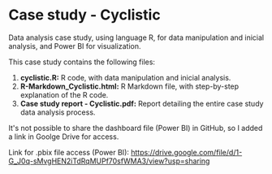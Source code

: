 # Case study - Cyclistic
 Data analysis case study, using language R, for data manipulation and inicial analysis, and Power BI for visualization.
 
 This case study contains the following files:
   1. **cyclistic.R:** R code, with data manipulation and inicial analysis.
   2. **R-Markdown_Cyclistic.html:** R Markdown file, with step-by-step explanation of the R code.
   3. **Case study report - Cyclistic.pdf:** Report detailing the entire case study data analysis process.
   
It's not possible to share the dashboard file (Power BI) in GitHub, so I added a link in Goolge Drive for access.

Link for .pbix file access (Power BI): https://drive.google.com/file/d/1-G_J0q-sMvgHEN2iTdRqMUPf70sfWMA3/view?usp=sharing

